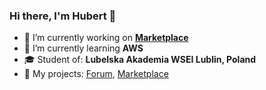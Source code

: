 ### Hi there, I'm Hubert 👋

- 🔭 I’m currently working on <b><a href="https://github.com/huga721/marketplace-app-microservices">Marketplace</a></b>
- 🌱 I’m currently learning <b>AWS</b>
- 🎓 Student of: <b>Lubelska Akademia WSEI Lublin, Poland</b>
- 📝 My projects: <a href="https://github.com/huga721/Forum-app">Forum</a>, <a href="https://github.com/huga721/marketplace-app-microservices">Marketplace</a>
